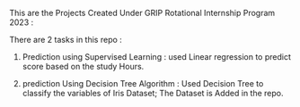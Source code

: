 This are the Projects Created Under GRIP Rotational Internship Program 2023 : 

There are 2 tasks in this repo : 
1) Prediction using Supervised Learning : used Linear regression to predict score based on the study Hours.

2) prediction Using Decision Tree Algorithm : Used Decision Tree to classify the variables of Iris Dataset; The Dataset is Added in the repo.
